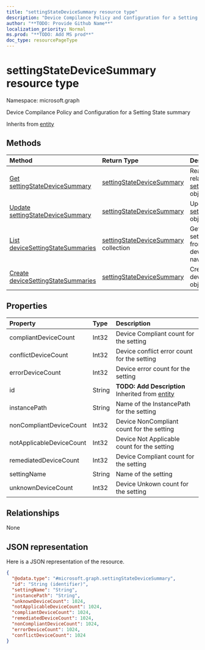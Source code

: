 ```yaml
---
title: "settingStateDeviceSummary resource type"
description: "Device Compilance Policy and Configuration for a Setting State summary"
author: "**TODO: Provide Github Name**"
localization_priority: Normal
ms.prod: "**TODO: Add MS prod**"
doc_type: resourcePageType
---
```


# settingStateDeviceSummary resource type


Namespace: microsoft.graph

Device Compilance Policy and Configuration for a Setting State summary


Inherits from [entity](../resources/entity.md)

## Methods
|Method|Return Type|Description|
|:---|:---|:---|
|[Get settingStateDeviceSummary](../api/settingstatedevicesummary-get.md)|[settingStateDeviceSummary](../resources/settingstatedevicesummary.md)|Read properties and relationships of a [settingStateDeviceSummary](../resources/settingstatedevicesummary.md) object.|
|[Update settingStateDeviceSummary](../api/settingstatedevicesummary-update.md)|[settingStateDeviceSummary](../resources/settingstatedevicesummary.md)|Update the properties of a [settingStateDeviceSummary](../resources/settingstatedevicesummary.md) object.|
|[List deviceSettingStateSummaries](../api/devicecompliancepolicy-list-devicesettingstatesummaries.md)|[settingStateDeviceSummary](../resources/settingstatedevicesummary.md) collection|Get the settingStateDeviceSummaries from the deviceSettingStateSummaries navigation property.|
|[Create deviceSettingStateSummaries](../api/devicecompliancepolicy-post-devicesettingstatesummaries.md)|[settingStateDeviceSummary](../resources/settingstatedevicesummary.md)|Create a new deviceSettingStateSummaries object.|

## Properties
|Property|Type|Description|
|:---|:---|:---|
|compliantDeviceCount|Int32|Device Compliant count for the setting|
|conflictDeviceCount|Int32|Device conflict error count for the setting|
|errorDeviceCount|Int32|Device error count for the setting|
|id|String|**TODO: Add Description** Inherited from [entity](../resources/entity.md)|
|instancePath|String|Name of the InstancePath for the setting|
|nonCompliantDeviceCount|Int32|Device NonCompliant count for the setting|
|notApplicableDeviceCount|Int32|Device Not Applicable count for the setting|
|remediatedDeviceCount|Int32|Device Compliant count for the setting|
|settingName|String|Name of the setting|
|unknownDeviceCount|Int32|Device Unkown count for the setting|

## Relationships
None

## JSON representation
Here is a JSON representation of the resource.
<!-- {
  "blockType": "resource",
  "keyProperty": "id",
  "@odata.type": "microsoft.graph.settingStateDeviceSummary",
  "baseType": "microsoft.graph.entity",
  "openType": false
}
-->
``` json
{
  "@odata.type": "#microsoft.graph.settingStateDeviceSummary",
  "id": "String (identifier)",
  "settingName": "String",
  "instancePath": "String",
  "unknownDeviceCount": 1024,
  "notApplicableDeviceCount": 1024,
  "compliantDeviceCount": 1024,
  "remediatedDeviceCount": 1024,
  "nonCompliantDeviceCount": 1024,
  "errorDeviceCount": 1024,
  "conflictDeviceCount": 1024
}
```


